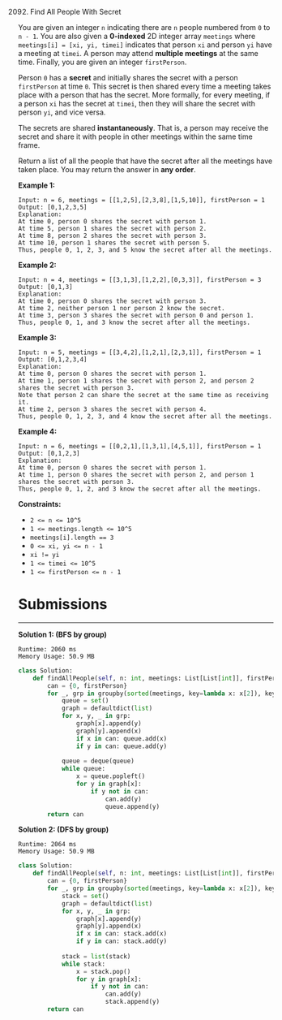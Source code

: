 2092. Find All People With Secret

You are given an integer `n` indicating there are `n` people numbered from `0` to `n - 1`. You are also given a **0-indexed** 2D integer array `meetings` where `meetings[i] = [xi, yi, timei]` indicates that person `xi` and person `yi` have a meeting at `timei`. A person may attend **multiple meetings** at the same time. Finally, you are given an integer `firstPerson`.

Person `0` has a **secret** and initially shares the secret with a person `firstPerson` at time `0`. This secret is then shared every time a meeting takes place with a person that has the secret. More formally, for every meeting, if a person `xi` has the secret at `timei`, then they will share the secret with person `yi`, and vice versa.

The secrets are shared **instantaneously**. That is, a person may receive the secret and share it with people in other meetings within the same time frame.

Return a list of all the people that have the secret after all the meetings have taken place. You may return the answer in **any order**.

 

**Example 1:**
```
Input: n = 6, meetings = [[1,2,5],[2,3,8],[1,5,10]], firstPerson = 1
Output: [0,1,2,3,5]
Explanation:
At time 0, person 0 shares the secret with person 1.
At time 5, person 1 shares the secret with person 2.
At time 8, person 2 shares the secret with person 3.
At time 10, person 1 shares the secret with person 5.​​​​
Thus, people 0, 1, 2, 3, and 5 know the secret after all the meetings.
```

**Example 2:**
```
Input: n = 4, meetings = [[3,1,3],[1,2,2],[0,3,3]], firstPerson = 3
Output: [0,1,3]
Explanation:
At time 0, person 0 shares the secret with person 3.
At time 2, neither person 1 nor person 2 know the secret.
At time 3, person 3 shares the secret with person 0 and person 1.
Thus, people 0, 1, and 3 know the secret after all the meetings.
```

**Example 3:**
```
Input: n = 5, meetings = [[3,4,2],[1,2,1],[2,3,1]], firstPerson = 1
Output: [0,1,2,3,4]
Explanation:
At time 0, person 0 shares the secret with person 1.
At time 1, person 1 shares the secret with person 2, and person 2 shares the secret with person 3.
Note that person 2 can share the secret at the same time as receiving it.
At time 2, person 3 shares the secret with person 4.
Thus, people 0, 1, 2, 3, and 4 know the secret after all the meetings.
```

**Example 4:**
```
Input: n = 6, meetings = [[0,2,1],[1,3,1],[4,5,1]], firstPerson = 1
Output: [0,1,2,3]
Explanation:
At time 0, person 0 shares the secret with person 1.
At time 1, person 0 shares the secret with person 2, and person 1 shares the secret with person 3.
Thus, people 0, 1, 2, and 3 know the secret after all the meetings.
```

**Constraints:**

* `2 <= n <= 10^5`
* `1 <= meetings.length <= 10^5`
* `meetings[i].length == 3`
* `0 <= xi, yi <= n - 1`
* `xi != yi`
* `1 <= timei <= 10^5`
* `1 <= firstPerson <= n - 1`

# Submissions
---
**Solution 1: (BFS by group)**
```
Runtime: 2060 ms
Memory Usage: 50.9 MB
```
```python
class Solution:
    def findAllPeople(self, n: int, meetings: List[List[int]], firstPerson: int) -> List[int]:
        can = {0, firstPerson}
        for _, grp in groupby(sorted(meetings, key=lambda x: x[2]), key=lambda x: x[2]): 
            queue = set()
            graph = defaultdict(list)
            for x, y, _ in grp: 
                graph[x].append(y)
                graph[y].append(x)
                if x in can: queue.add(x)
                if y in can: queue.add(y)
                    
            queue = deque(queue)
            while queue: 
                x = queue.popleft()
                for y in graph[x]: 
                    if y not in can: 
                        can.add(y)
                        queue.append(y)
        return can
```

**Solution 2: (DFS by group)**
```
Runtime: 2064 ms
Memory Usage: 50.9 MB
```
```python
class Solution:
    def findAllPeople(self, n: int, meetings: List[List[int]], firstPerson: int) -> List[int]:
        can = {0, firstPerson}
        for _, grp in groupby(sorted(meetings, key=lambda x: x[2]), key=lambda x: x[2]): 
            stack = set()
            graph = defaultdict(list)
            for x, y, _ in grp: 
                graph[x].append(y)
                graph[y].append(x)
                if x in can: stack.add(x)
                if y in can: stack.add(y)
                    
            stack = list(stack)
            while stack: 
                x = stack.pop()
                for y in graph[x]: 
                    if y not in can: 
                        can.add(y)
                        stack.append(y)
        return can
```
